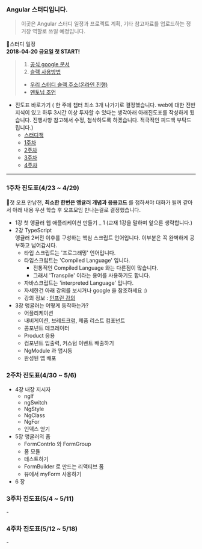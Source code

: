 ### Angular 스터디입니다.
>이곳은 Angular 스터디 일정과 프로젝트 계획, 기타 참고자료를 업로드하는 정거장 역할로 쓰일 예정입니다.


:memo:스터디 일정 <br>
**2018-04-20 금요일 첫 START!** <br>
> 1. [공식 google 문서](https://docs.google.com/document/d/1Ij76WHNnT7RH9NhzUeZ6YPecU6zJ79qEjF-SGCMGa7A/edit)
> 2. [슬랙 사용방법](https://docs.google.com/document/d/17MFfyCGXa6KbKnDtTm3H-c11QaP-20SVpvNZADzc7nY/edit)
> - [우리 스터디 슬랙 주소(온라인 진행)](https://angularstudy.slack.com/messages/DAC44UMRU/team/UAB79993L/)
> - [멘토님 조언](https://github.com/Munchurwoo/Angular_Study/blob/master/Mentoring.md)

- 진도표 바로가기 ( 한 주에 챕터 최소 3개 나가기로 결정했습니다. web에 대한 전반지식이 있고 하루 3시간 이상 투자할 수 있다는 생각아래 아래진도표를 작성하게 됬습니다. 진행사항 참고해서 수정, 첨삭하도록 하겠습니다. 적극적인 피드백 부탁드립니다.)
  - [스터디책](http://www.kyobobook.co.kr/product/detailViewKor.laf?ejkGb=KOR&mallGb=KOR&barcode=9791188621019&orderClick=LAH&Kc=)
  - [1주차](#1)
  - [2주차](#2)
  - [3주차](#3)
  - [4주차](#4)
---

<h3 id=1> 1주차 진도표(4/23 ~ 4/29) </h3>

:memo:첫 오프 만남전, **최소한 한번은 앵귤러 개념과 응용코드** 를 접하셔야 대화가 될꺼 같아서 아래 내용 우선 학습 후 오프모임 만나는걸로 결정했습니다.<br>

- 1강 첫 앵귤러 웹 애플리케이션 만들기 _ 1 (교재 1강을 말하며 앞으론 생략합니다.)
- 2강 TypeScript<br> 앵귤러 2버전 이후를 구성하는 핵심 스크립트 언어입니다. 이부분은 꼭 완벽하게 공부하고 넘어갑시다.
  - 타입 스크립트는 '프로그래밍' 언어입니다.
  - 타입스크립트는 'Compiled Language' 입니다.
    - 전통적인 Compiled Language 와는 다른점이 많습니다.
    - 그래서 'Transpile' 이라는 용어를 사용하기도 합니다.
  - 자바스크립트는 'interpreted Language' 입니다.
  - 자세한건 아래 강의를 보시거나 google 을 참조하세요 :)
  - 강의 정보 : [인프런 강의](https://www.inflearn.com/course/%ED%83%80%EC%9E%85%EC%8A%A4%ED%81%AC%EB%A6%BD%ED%8A%B8-%EC%BD%94%EB%A6%AC%EC%95%84-1705-%EA%B8%B0%EC%B4%88-%EC%84%B8%EB%AF%B8%EB%82%98/)
- 3장 앵귤러는 어떻게 동작하는가?
    - 어플리케이션
    - 내비게이션, 브레드크럼, 제품 리스트 컴포넌트
    - 콤포넌트 데코레이터
    - Product 응용
    - 컴포넌트 입출력, 커스텀 이벤트 배출하기
    - NgModule 과 앱시동
    - 완성된 앱 배포
<h3 id=2>2주차 진도표(4/30 ~ 5/6) </h3>


- 4장 내장 지시자
  - nglf
  - ngSwitch
  - NgStyle
  - NgClass
  - NgFor
  - 인덱스 얻기
- 5장 앵귤러의 폼
  - FormContrlo 와 FormGroup
  - 폼 모듈
  - 테스트하기
  - FormBuilder 로 만드는 리액티브 폼
  - 뷰에서 myForm 사용하기
- 6 장
<h3 id=3>3주차 진도표(5/4 ~ 5/11) </h3>
-
<h3 id=4>4주차 진도표(5/12 ~ 5/18) </h3>
-
